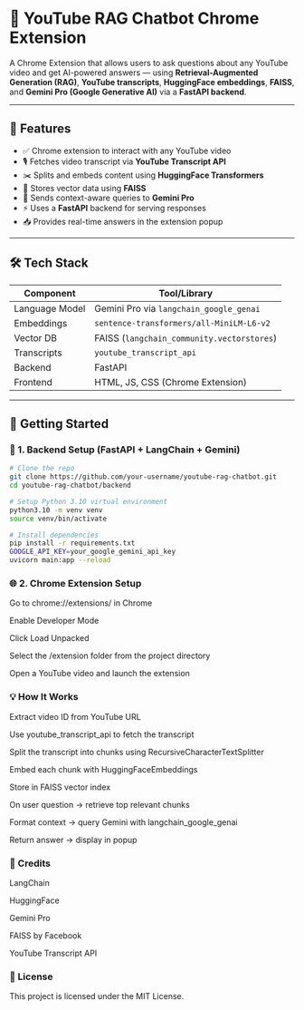 # 🧠 YouTube RAG Chatbot Chrome Extension

A Chrome Extension that allows users to ask questions about any YouTube video and get AI-powered answers — using **Retrieval-Augmented Generation (RAG)**, **YouTube transcripts**, **HuggingFace embeddings**, **FAISS**, and **Gemini Pro (Google Generative AI)** via a **FastAPI backend**.

---

## 📌 Features

- ✅ Chrome extension to interact with any YouTube video
- 🎙️ Fetches video transcript via **YouTube Transcript API**
- ✂️ Splits and embeds content using **HuggingFace Transformers**
- 💾 Stores vector data using **FAISS**
- 🧠 Sends context-aware queries to **Gemini Pro**
- ⚡ Uses a **FastAPI** backend for serving responses
- 📥 Provides real-time answers in the extension popup

---

## 🛠 Tech Stack

| Component         | Tool/Library                            |
|------------------|------------------------------------------|
| Language Model    | Gemini Pro via `langchain_google_genai` |
| Embeddings        | `sentence-transformers/all-MiniLM-L6-v2`|
| Vector DB         | FAISS (`langchain_community.vectorstores`) |
| Transcripts       | `youtube_transcript_api`                |
| Backend           | FastAPI                                 |
| Frontend          | HTML, JS, CSS (Chrome Extension)        |

---

## 🚀 Getting Started

### 🔧 1. Backend Setup (FastAPI + LangChain + Gemini)

```bash
# Clone the repo
git clone https://github.com/your-username/youtube-rag-chatbot.git
cd youtube-rag-chatbot/backend

# Setup Python 3.10 virtual environment
python3.10 -m venv venv
source venv/bin/activate

# Install dependencies
pip install -r requirements.txt
GOOGLE_API_KEY=your_google_gemini_api_key
uvicorn main:app --reload
```
### 🌐 2. Chrome Extension Setup
Go to chrome://extensions/ in Chrome

Enable Developer Mode

Click Load Unpacked

Select the /extension folder from the project directory

Open a YouTube video and launch the extension

### 💡 How It Works
Extract video ID from YouTube URL

Use youtube_transcript_api to fetch the transcript

Split the transcript into chunks using RecursiveCharacterTextSplitter

Embed each chunk with HuggingFaceEmbeddings

Store in FAISS vector index

On user question → retrieve top relevant chunks

Format context → query Gemini with langchain_google_genai

Return answer → display in popup

### 🤝 Credits
LangChain

HuggingFace

Gemini Pro

FAISS by Facebook

YouTube Transcript API

### 📄 License
This project is licensed under the MIT License.
